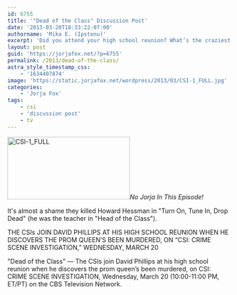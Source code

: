 ```yaml
---
id: 6755
title: '"Dead of the Class" Discussion Post'
date: '2013-03-20T18:33:22-07:00'
authorname: 'Mika E. (Ipstenu)'
excerpt: 'Did you attend your high school reunion? What’s the craziest thing that happened? Bet David Phillips'' reunion tonight trumps it!'
layout: post
guid: 'https://jorjafox.net/?p=6755'
permalink: /2013/dead-of-the-class/
astra_style_timestamp_css:
    - '1634407874'
image: 'https://static.jorjafox.net/wordpress/2013/03/CSI-1_FULL.jpg'
categories:
    - 'Jorja Fox'
tags:
    - csi
    - 'discussion post'
    - tv
---
```


<img class="alignleft size-thumbnail wp-image-6756" alt="CSI-1_FULL" src="//static.jorjafox.net/wordpress/2013/03/CSI-1_FULL.jpg" width="275" height="140" />_No Jorja In This Episode!_

It's almost a shame they killed Howard Hessman in "Turn On, Tune In, Drop Dead" (he was the teacher in "Head of the Class").

THE CSIs JOIN DAVID PHILLIPS AT HIS HIGH SCHOOL REUNION WHEN HE DISCOVERS THE PROM QUEEN’S BEEN MURDERED, ON “CSI: CRIME SCENE INVESTIGATION,” WEDNESDAY, MARCH 20

"Dead of the Class" — The CSIs join David Phillips at his high school reunion when he discovers the prom queen’s been murdered, on CSI: CRIME SCENE INVESTIGATION, Wednesday, March 20 (10:00-11:00 PM, ET/PT) on the CBS Television Network.
